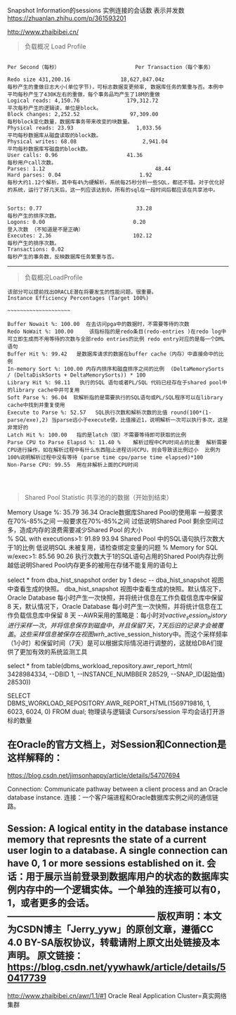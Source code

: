 Snapshot Information的sessions 实例连接的会话数 表示并发数
https://zhuanlan.zhihu.com/p/361593201

http://www.zhaibibei.cn/
> 负载概况 Load Profile
```

Per Second（每秒）                        Per Transaction（每个事务）

Redo size 431,200.16                18,627,847.04z
每秒产生的重做日志大小(单位字节)，可标志数据变更频率, 数据库任务的繁重与否。本例中平均每秒产生了430K左右的重做，每个事务品均产生了18M的重做
Logical reads: 4,150.76               179,312.72
平次每秒产生的逻辑读，单位是block。
Block changes: 2,252.52                97,309.00
每秒block变化数量，数据库事务带来改变的块数量。
Physical reads: 23.93                    1,033.56
平均每秒数据库从磁盘读取的block数。
Physical writes: 68.08                     2,941.04
平均每秒数据库写磁盘的block数。
User calls: 0.96                      41.36
每秒用户call次数。
Parses: 1.12                                   48.44
Hard parses: 0.04                         1.92
每秒大约1.12个解析，其中有4%为硬解析，系统每25秒分析一些SQL，都还不错。对于优化好的系统，运行了好几天后，这一列应该达到0，所有的sql在一段时间后都应该在共享池中。


Sorts: 0.77                              33.28
每秒产生的排序次数。
Logons: 0.00                            0.20
登入次数 （不知道是不是正确）
Executes: 2.36                          102.12
每秒产生的排序次数。
Transactions: 0.02  
每秒产生的事务数，反映数据库任务繁重与否。
```
-------
> 负载概况LoadProfile
```
该部分可以提前找出ORACLE潜在将要发生的性能问题，很重要。
Instance Efficiency Percentages (Target 100%)

~~~~~~~~~~~~~~~~~~~~

Buffer Nowait %: 100.00  在去访问pga中的数据时，不需要等待的次数
Redo NoWait %: 100.00     该指标指的是redo条目(redo-entries )在redo log中可立即生成而不用等待的次数与全部redo entries的比例 redo entry对应的是每一个DML语句
Buffer Hit %: 99.42   是数据库请求的数据在buffer cache（内存）中直接命中的比例
In-memory Sort %: 100.00 内存内排序和磁盘排序之间的比例  (DeltaMemorySorts / (DeltaDiskSorts + DeltaMemorySorts)) * 100
Library Hit %: 98.11   执行的SQL 语句或者PL/SQL 代码已经存在于shared pool中的library cache中并可复用
Soft Parse %: 96.04  软解析指的是需要执行的SQL语句或PL/SQL程序可以在library cache中找到并重复使用
Execute to Parse %: 52.57   SQL执行次数和解析次数的比值 round(100*(1-parse/exe),2) 当parse远小于execute使，比值接近1，说明解析一次可以执行多次，这是非常好的
Latch Hit %: 100.00   指的是latch（锁）不需要等待即可获取的比例
Parse CPU to Parse Elapsd %: 11.40 %    解析过程中CPU时间占的比重  解析需要CPU进行操作，如在解析过程中有什么东西阻止进程访问CPU，则会导致该比例过小  比例为100%说明解析过程中没有等待 (parse time cpu/parse time elapsed)*100
Non-Parse CPU: 99.55  用在非解析上面的CPU时间




```



> Shared Pool Statistic 共享池的的数据（开始到结束）

Memory Usage %:	35.79	36.34    Oracle数据库Shared Pool的使用率  一般要求在70%-85%之间 一般要求在70%-85%之间  过低说明Shared Pool 剩余空间过多，造成内存的浪费需要减少Shared Pool 的大小                                                                                         
% SQL with executions>1:	91.89	93.94  Shared Pool 中的SQL语句执行次数大于1的比例 低说明SQL 未被复用，请检查绑定变量的问题
% Memory for SQL w/exec>1:	85.56	90.26 执行次数大于1的SQL语句占用的Shared Pool内存比例 越低说明Shared Pool内存更多的被用在存储不能复用的语句上


select * from dba_hist_snapshot order by 1 desc    -- dba_hist_snapshot 视图中查看生成的快照。 dba_hist_snapshot 视图中查看生成的快照。默认情况下，Oracle Database 每小时产生一次快照，并将统计信息在工作负载信息库中保留 8 天，默认情况下，Oracle Database 每小时产生一次快照，并将统计信息在工作负载信息库中保留 8 天
--AWR采用的策略是：每小时对v$active_session_history进行采样一次，并将信息保存到磁盘中，并且保留7天，7天后旧的记录才会被覆盖。这些采样信息被保存在视图wrh$_active_session_history中。而这个采样频率（1小时）和保留时间（7天）是可以根据实际情况进行调整的，这就给DBA们提供了更加有效的系统监测工具

select * from table(dbms_workload_repository.awr_report_html(
3428984334, --DBID
1,          --INSTANCE_NUMBBER
28529,       --SNAP_ID(起始值)
28530))  



SELECT DBMS_WORKLOAD_REPOSITORY.AWR_REPORT_HTML(1569719816,
                                                      1,
                                                      6023,
                                                      6024,
                                                      0) FROM dual;
物理读与逻辑读
Cursors/session  平均会话打开游标的数量

在Oracle的官方文档上，对Session和Connection是这样解释的：
---------------

https://blog.csdn.net/jimsonhappy/article/details/54707694

Connection: Communicate pathway between a client process and an Oracle database instance.
            连接：一个客户端进程和Oracle数据库实例之间的通信链路。

Session: A logical entity in the database instance memory that represnts the state of a current user login to a database. A single connection can have 0, 1 or more sessions established on it.
            会话：用于展示当前登录到数据库用户的状态的数据库实例内存中的一个逻辑实体。一个单独的连接可以有0，1，或者更多的会话。
————————————————
版权声明：本文为CSDN博主「Jerry_yyw」的原创文章，遵循CC 4.0 BY-SA版权协议，转载请附上原文出处链接及本声明。
原文链接：https://blog.csdn.net/yywhawk/article/details/50417739
----------------------
http://www.zhaibibei.cn/awr/1.1/#1
Oracle Real Application Cluster=真实网络集群
